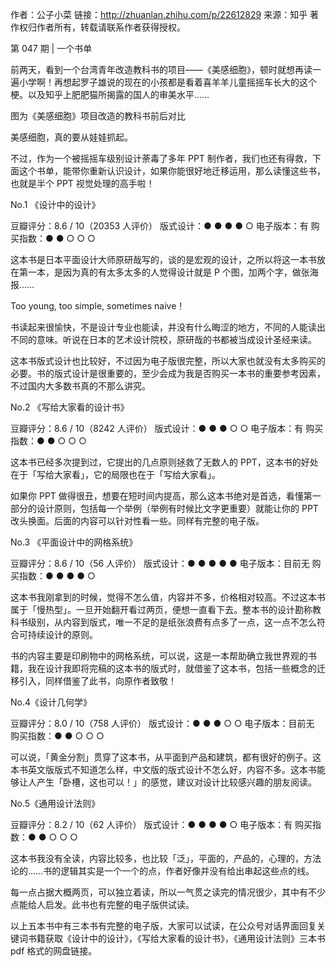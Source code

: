 作者：公子小菜
链接：http://zhuanlan.zhihu.com/p/22612829
来源：知乎
著作权归作者所有，转载请联系作者获得授权。

第 047 期 | 一个书单

前两天，看到一个台湾青年改造教科书的项目——《美感细胞》，顿时就想再读一遍小学啊！再想起罗子雄说的现在的小孩都是看着喜羊羊儿童摇摇车长大的这个梗。以及知乎上肥肥猫所揭露的国人的审美水平……



图为《美感细胞》项目改造的教科书前后对比


美感细胞，真的要从娃娃抓起。

不过，作为一个被摇摇车级别设计荼毒了多年 PPT 制作者，我们也还有得救，下面这个书单，能带你重新认识设计，如果你能很好地迁移运用，那么读懂这些书，也就是半个 PPT 视觉处理的高手啦！


No.1 《设计中的设计》


豆瓣评分：8.6 / 10（20353 人评价）
版式设计：● ● ● ● ○
电子版本：有
购买指数：● ● ○ ○ ○


这本书是日本平面设计大师原研哉写的，谈的是宏观的设计，之所以将这一本书放在第一本，是因为真的有太多太多的人觉得设计就是 P 个图，加两个字，做张海报……

Too young, too simple, sometimes naive！

书读起来很愉快，不是设计专业也能读，并没有什么晦涩的地方，不同的人能读出不同的意味。听说在日本的艺术设计院校，原研哉的书都被当成设计圣经来读。

这本书版式设计也比较好，不过因为电子版很完整，所以大家也就没有太多购买的必要。书的版式设计是很重要的，至少会成为我是否购买一本书的重要参考因素，不过国内大多数书真的不那么讲究。


No.2 《写给大家看的设计书》


豆瓣评分：8.6 / 10（8242 人评价）
版式设计：● ● ● ○ ○
电子版本：有
购买指数：● ● ○ ○ ○

这本书已经多次提到过，它提出的几点原则拯救了无数人的 PPT，这本书的好处在于「写给大家看」，它的局限也在于「写给大家看」。

如果你 PPT 做得很丑，想要在短时间内提高，那么这本书绝对是首选，看懂第一部分的设计原则，包括每一个举例（举例有时候比文字更重要）就能让你的 PPT 改头换面。后面的内容可以针对性看一些。同样有完整的电子版。


No.3 《平面设计中的网格系统》


豆瓣评分：8.6 / 10（56 人评价）
版式设计：● ● ● ● ●
电子版本：目前无
购买指数：● ● ● ● ○


这本书我刚拿到的时候，觉得不怎么值，内容并不多，价格相对较高。不过这本书属于「慢热型」。一旦开始翻开看过两页，便想一直看下去。整本书的设计勘称教科书级别，从内容到版式，唯一不足的是纸张浪费有点多了一点，这一点不怎么符合可持续设计的原则。

书的内容主要是印刷物中的网格系统，可以说，这是一本帮助确立我世界观的书籍，我在设计我即将完稿的这本书的版式时，就借鉴了这本书，包括一些概念的迁移引入，同样借鉴了此书，向原作者致敬！


No.4《设计几何学》


豆瓣评分：8.0 / 10（758 人评价）
版式设计：● ● ● ○ ○
电子版本：目前无
购买指数：● ● ○ ○ ○

可以说，「黄金分割」贯穿了这本书，从平面到产品和建筑，都有很好的例子。这本书英文版版式不知道怎么样，中文版的版式设计不怎么好，内容不多。这本书能够让人产生「卧槽，这也可以！」的感觉，建议对设计比较感兴趣的朋友阅读。


No.5《通用设计法则》


豆瓣评分：8.2 / 10（62 人评价）
版式设计：● ● ● ● ○
电子版本：有
购买指数：● ● ○ ○ ○



这本书我没有全读，内容比较多，也比较「泛」，平面的，产品的，心理的，方法论的……书的逻辑其实是一个一个的点，作者好像并没有给出串起这些点的线。

每一点占据大概两页，可以独立着读，所以一气贯之读完的情况很少，其中有不少点能给人启发。此书也有完整的电子版供试读。

以上五本书中有三本书有完整的电子版，大家可以试读，在公众号对话界面回复关键词书籍获取《设计中的设计》，《写给大家看的设计书》，《通用设计法则》三本书 pdf 格式的网盘链接。
